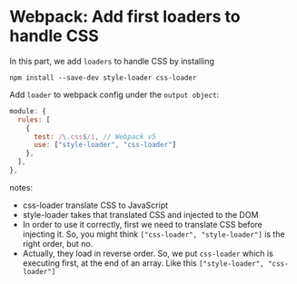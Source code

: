 # Webpack: Add first loaders to handle CSS

In this part, we add `loaders` to handle CSS by installing

```npm
npm install --save-dev style-loader css-loader
```

Add `loader` to webpack config under the `output object`:

```js
module: {
  rules: [
    {
      test: /\.css$/i, // Webpack v5
      use: ["style-loader", "css-loader"]
    },
  ],
},
```

notes:

- css-loader translate CSS to JavaScript
- style-loader takes that translated CSS and injected to the DOM
- In order to use it correctly, first we need to translate CSS before injecting it. So, you might
  think `["css-loader", "style-loader"]` is the right order, but no.
- Actually, they load in reverse order. So, we put `css-loader` which is executing first, at the end
  of an array. Like this `["style-loader", "css-loader"]`
